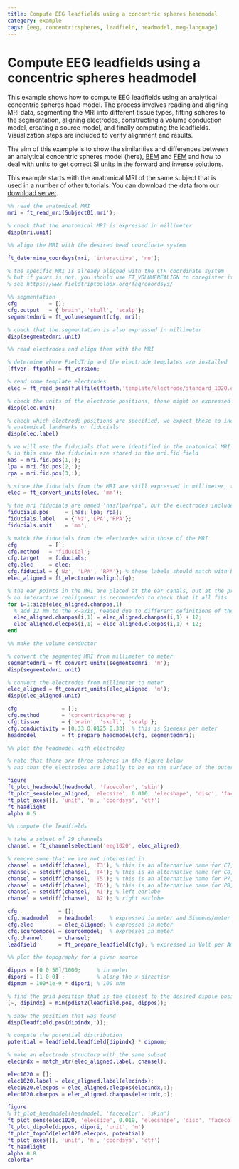 ```yaml
---
title: Compute EEG leadfields using a concentric spheres headmodel
category: example
tags: [eeg, concentricspheres, leadfield, headmodel, meg-language]
---
```


# Compute EEG leadfields using a concentric spheres headmodel

This example shows how to compute EEG leadfields using an analytical concentric spheres head model. The process involves reading and aligning MRI data, segmenting the MRI into different tissue types, fitting spheres to the segmentation, aligning electrodes, constructing a volume conduction model, creating a source model, and finally computing the leadfields. Visualization steps are included to verify alignment and results.

The aim of this example is to show the similarities and differences between an analytical concentric spheres model (here), [BEM](/example/source/bem) and [FEM](/example/source/fem) and how to deal with units to get correct SI units in the forward and inverse solutions.

This example starts with the anatomical MRI of the same subject that is used in a number of other tutorials. You can download the data from our [download server](https://download.fieldtriptoolbox.org/example/concentricspheres).

```matlab
%% read the anatomical MRI
mri = ft_read_mri(Subject01.mri');

% check that the anatomical MRI is expressed in millimeter
disp(mri.unit)

%% align the MRI with the desired head coordinate system

ft_determine_coordsys(mri, 'interactive', 'no');

% the specific MRI is already aligned with the CTF coordinate system
% but if yours is not, you should use FT_VOLUMEREALIGN to coregister it
% see https://www.fieldtriptoolbox.org/faq/coordsys/

%% segmentation
cfg          = [];
cfg.output   = {'brain', 'skull', 'scalp'};
segmentedmri = ft_volumesegment(cfg, mri);

% check that the segmentation is also expressed in millimeter
disp(segmentedmri.unit)

%% read electrodes and align them with the MRI 

% determine where FieldTrip and the electrode templates are installed
[ftver, ftpath] = ft_version;

% read some template electrodes
elec = ft_read_sens(fullfile(ftpath,'template/electrode/standard_1020.elc'));

% check the units of the electrode positions, these might be expressed in millimeter or centimeter
disp(elec.unit)

% check which electrode positions are specified, we expect these to include
% anatomical landmarks or fiducials
disp(elec.label)

% we will use the fiducials that were identified in the anatomical MRI for coregistration
% in this case the fiducials are stored in the mri.fid field
nas = mri.fid.pos(1,:);
lpa = mri.fid.pos(2,:);
rpa = mri.fid.pos(3,:);

% since the fiducials from the MRI are still expressed in millimeter, the electrodes should be as well
elec = ft_convert_units(elec, 'mm');

% the mri fiducials are named 'nas/lpa/rpa', but the electrodes include 'Nz/LPA/RPA'
fiducials.pos     = [nas; lpa; rpa];
fiducials.label   = {'Nz','LPA','RPA'};
fiducials.unit    = 'mm';

% match the fiducials from the electrodes with those of the MRI
cfg          = [];
cfg.method   = 'fiducial';
cfg.target   = fiducials;
cfg.elec     = elec;
cfg.fiducial = {'Nz', 'LPA', 'RPA'}; % these labels should match with both the fiducials and elec structure
elec_aligned = ft_electroderealign(cfg);

% the ear points in the MRI are placed at the ear canals, but at the pre-auricular points in the electrodes
% an interactive realignment is recommended to check that it all fits
for i=1:size(elec_aligned.chanpos,1)
  % add 12 mm to the x-axis, needed due to different definitions of the ear points
  elec_aligned.chanpos(i,1) = elec_aligned.chanpos(i,1) + 12;
  elec_aligned.elecpos(i,1) = elec_aligned.elecpos(i,1) + 12;
end

%% make the volume conductor

% convert the segmented MRI from millimeter to meter
segmentedmri = ft_convert_units(segmentedmri, 'm');
disp(segmentedmri.unit)

% convert the electrodes from millimeter to meter
elec_aligned = ft_convert_units(elec_aligned, 'm');
disp(elec_aligned.unit)

cfg              = [];
cfg.method       = 'concentricspheres';
cfg.tissue       = {'brain', 'skull', 'scalp'};
cfg.conductivity = [0.33 0.0125 0.33]; % this is Siemens per meter
headmodel        = ft_prepare_headmodel(cfg, segmentedmri);

%% plot the headmodel with electrodes

% note that there are three spheres in the figure below 
% and that the electrodes are ideally to be on the surface of the outermost (scalp) sphere

figure
ft_plot_headmodel(headmodel, 'facecolor', 'skin')
ft_plot_sens(elec_aligned, 'elecsize', 0.010, 'elecshape', 'disc', 'facecolor', 'k', 'label', 'label')
ft_plot_axes([], 'unit', 'm', 'coordsys', 'ctf')
ft_headlight
alpha 0.5

%% compute the leadfields

% take a subset of 29 channels
chansel = ft_channelselection('eeg1020', elec_aligned);

% remove some that we are not interested in
chansel = setdiff(chansel, 'T3'); % this is an alternative name for C7, so it is double
chansel = setdiff(chansel, 'T4'); % this is an alternative name for C8, so it is double
chansel = setdiff(chansel, 'T5'); % this is an alternative name for P7, so it is double
chansel = setdiff(chansel, 'T6'); % this is an alternative name for P8, so it is double
chansel = setdiff(chansel, 'A1'); % left earlobe
chansel = setdiff(chansel, 'A2'); % right earlobe

cfg             = [];
cfg.headmodel   = headmodel;    % expressed in meter and Siemens/meter
cfg.elec        = elec_aligned; % expressed in meter
cfg.sourcemodel = sourcemodel;  % expressed in meter
cfg.channel     = chansel;
leadfield       = ft_prepare_leadfield(cfg); % expressed in Volt per Ampere*meter

%% plot the topography for a given source

dippos = [0 0 50]/1000;     % in meter
dipori = [1 0 0]';          % along the x-direction 
dipmom = 100*1e-9 * dipori; % 100 nAm

% find the grid position that is the closest to the desired dipole position
[~, dipindx] = min(pdist2(leadfield.pos, dippos));

% show the position that was found
disp(leadfield.pos(dipindx,:));

% compute the potential distribution
potential = leadfield.leadfield{dipindx} * dipmom;

% make an electrode structure with the same subset
elecindx = match_str(elec_aligned.label, chansel);

elec1020 = [];
elec1020.label = elec_aligned.label(elecindx);
elec1020.elecpos = elec_aligned.elecpos(elecindx,:);
elec1020.chanpos = elec_aligned.chanpos(elecindx,:);

figure
% ft_plot_headmodel(headmodel, 'facecolor', 'skin')
ft_plot_sens(elec1020, 'elecsize', 0.010, 'elecshape', 'disc', 'facecolor', 'k', 'label', 'label')
ft_plot_dipole(dippos, dipori, 'unit', 'm')
ft_plot_topo3d(elec1020.elecpos, potential)
ft_plot_axes([], 'unit', 'm', 'coordsys', 'ctf')
ft_headlight
alpha 0.8
colorbar
```
